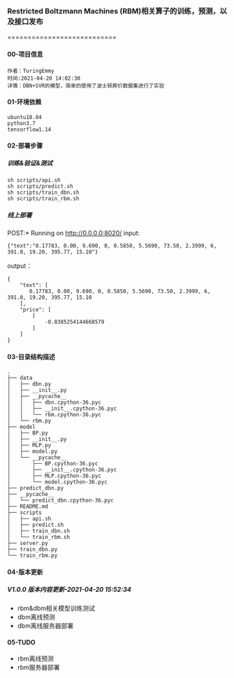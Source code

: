 ### Restricted Boltzmann Machines (RBM)相关算子的训练，预测，以及接口发布
===========================
#### 00-项目信息
```
作者：TuringEmmy
时间:2021-04-20 14:02:30
详情：DBN+SVR的模型，简单的使用了波士顿房价数据集进行了实验
```
#### 01-环境依赖
```
ubuntu18.04
python3.7
tensorflow1.14
```
#### 02-部署步骤
##### 训练&验证&测试
```
sh scripts/api.sh  
sh scripts/predict.sh  
sh scripts/train_dbn.sh  
sh scripts/train_rbm.sh
```
##### 线上部署
POST:* Running on http://0.0.0.0:8020/ 
input:
```
{"text":"0.17783, 0.00, 9.690, 0, 0.5850, 5.5690, 73.50, 2.3999, 6, 391.0, 19.20, 395.77, 15.10"}
```
output：
```
{
    "text": [
       0.17783, 0.00, 9.690, 0, 0.5850, 5.5690, 73.50, 2.3999, 6, 391.0, 19.20, 395.77, 15.10
    ],
    "price": [
        [
            -0.8385254144668579
        ]
    ]
}

```

#### 03-目录结构描述
```
.
├── data
│   ├── dbn.py
│   ├── __init__.py
│   ├── __pycache__
│   │   ├── dbn.cpython-36.pyc
│   │   ├── __init__.cpython-36.pyc
│   │   └── rbm.cpython-36.pyc
│   └── rbm.py
├── model
│   ├── BP.py
│   ├── __init__.py
│   ├── MLP.py
│   ├── model.py
│   └── __pycache__
│       ├── BP.cpython-36.pyc
│       ├── __init__.cpython-36.pyc
│       ├── MLP.cpython-36.pyc
│       └── model.cpython-36.pyc
├── predict_dbn.py
├── __pycache__
│   └── predict_dbn.cpython-36.pyc
├── README.md
├── scripts
│   ├── api.sh
│   ├── predict.sh
│   ├── train_dbn.sh
│   └── train_rbm.sh
├── server.py
├── train_dbn.py
└── train_rbm.py
```


#### 04-版本更新
##### V1.0.0 版本内容更新-2021-04-20 15:52:34
- rbm&dbm相关模型训练测试
- dbm离线预测
- dbm离线服务器部署

#### 05-TUDO
- rbm离线预测
- rbm服务器部署